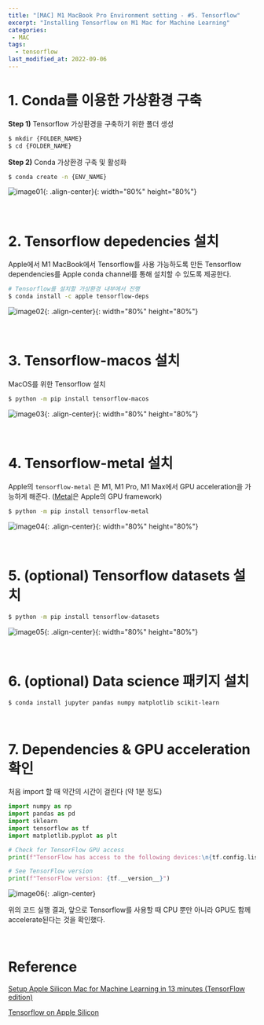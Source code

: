 ```yaml
---
title: "[MAC] M1 MacBook Pro Environment setting - #5. Tensorflow"
excerpt: "Installing Tensorflow on M1 Mac for Machine Learning"
categories:
 - MAC
tags:
  - tensorflow
last_modified_at: 2022-09-06
---
```


# 1. Conda를 이용한 가상환경 구축

**Step 1)** Tensorflow 가상환경을 구축하기 위한 폴더 생성
    
```bash
$ mkdir {FOLDER_NAME}
$ cd {FOLDER_NAME}
```
    
**Step 2)** Conda 가상환경 구축 및 활성화
    
```bash
$ conda create -n {ENV_NAME}
```

![image01](/assets/images/2022-09-06-tensorflow_01.png){: .align-center}{: width="80%" height="80%"}
    
<br>

# 2. Tensorflow depedencies 설치

Apple에서 M1 MacBook에서 Tensorflow를 사용 가능하도록 만든 Tensorflow dependencies를 Apple conda channel를 통해 설치할 수 있도록 제공한다.

```bash
# Tensorflow를 설치할 가상환경 내부에서 진행
$ conda install -c apple tensorflow-deps
```

![image02](/assets/images/2022-09-06-tensorflow_02.png){: .align-center}{: width="80%" height="80%"}

<br>

# 3. Tensorflow-macos 설치

MacOS를 위한 Tensorflow 설치

```bash
$ python -m pip install tensorflow-macos
```

![image03](/assets/images/2022-09-06-tensorflow_03.png){: .align-center}{: width="80%" height="80%"}

<br>

# 4. Tensorflow-metal 설치

Apple의 `tensorflow-metal` 은 M1, M1 Pro, M1 Max에서 GPU acceleration을 가능하게 해준다. ([Metal](https://developer.apple.com/metal/)은 Apple의 GPU framework)

```bash
$ python -m pip install tensorflow-metal
```

![image04](/assets/images/2022-09-06-tensorflow_04.png){: .align-center}{: width="80%" height="80%"}

<br>

# 5. (optional) Tensorflow datasets 설치

```bash
$ python -m pip install tensorflow-datasets
```

![image05](/assets/images/2022-09-06-tensorflow_05.png){: .align-center}{: width="80%" height="80%"}

<br>

# 6. (optional) Data science 패키지 설치

```bash
$ conda install jupyter pandas numpy matplotlib scikit-learn
```

<br>

# 7. Dependencies & GPU acceleration 확인

처음 import 할 때 약간의 시간이 걸린다 (약 1분 정도)

```python
import numpy as np
import pandas as pd
import sklearn
import tensorflow as tf
import matplotlib.pyplot as plt

# Check for TensorFlow GPU access
print(f"TensorFlow has access to the following devices:\n{tf.config.list_physical_devices()}")

# See TensorFlow version
print(f"TensorFlow version: {tf.__version__}")
```

![image06](/assets/images/2022-09-06-tensorflow_06.png){: .align-center}

위의 코드 실행 결과, 앞으로 Tensorflow를 사용할 때 CPU 뿐만 아니라 GPU도 함께 accelerate된다는 것을 확인했다.

<br>

# Reference

[Setup Apple Silicon Mac for Machine Learning in 13 minutes (TensorFlow edition)](https://www.youtube.com/watch?v=_1CaUOHhI6U)

[Tensorflow on Apple Silicon](https://github.com/mrdbourke/m1-machine-learning-test)